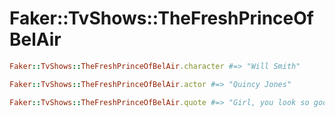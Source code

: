 # Faker::TvShows::TheFreshPrinceOfBelAir

```ruby
Faker::TvShows::TheFreshPrinceOfBelAir.character #=> "Will Smith"

Faker::TvShows::TheFreshPrinceOfBelAir.actor #=> "Quincy Jones"

Faker::TvShows::TheFreshPrinceOfBelAir.quote #=> "Girl, you look so good, I would marry your brother just to get in your family."
```
